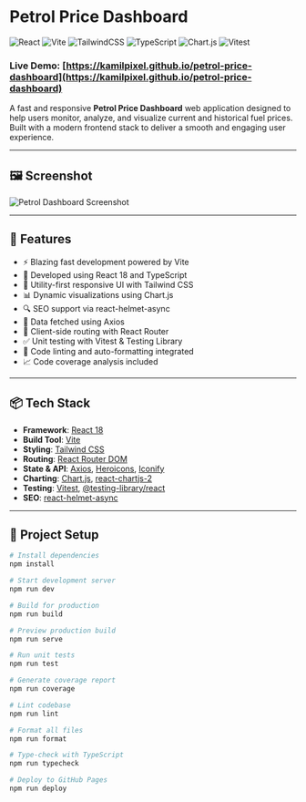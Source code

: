 # Petrol Price Dashboard

![React](https://img.shields.io/badge/React-20232A?style=for-the-badge&logo=react&logoColor=61DAFB)
![Vite](https://img.shields.io/badge/Vite-646CFF?style=for-the-badge&logo=vite&logoColor=white)
![TailwindCSS](https://img.shields.io/badge/TailwindCSS-38B2AC?style=for-the-badge&logo=tailwind-css&logoColor=white)
![TypeScript](https://img.shields.io/badge/TypeScript-3178C6?style=for-the-badge&logo=typescript&logoColor=white)
![Chart.js](https://img.shields.io/badge/Chart.js-F5788D?style=for-the-badge&logo=chartdotjs&logoColor=white)
![Vitest](https://img.shields.io/badge/Vitest-6E6E6E?style=for-the-badge&logo=vitest&logoColor=yellow)

### Live Demo: [https://kamilpixel.github.io/petrol-price-dashboard](https://kamilpixel.github.io/petrol-price-dashboard)

A fast and responsive **Petrol Price Dashboard** web application designed to help users monitor, analyze, and visualize current and historical fuel prices. Built with a modern frontend stack to deliver a smooth and engaging user experience.

---

## 🖼️ Screenshot

![Petrol Dashboard Screenshot](https://kamilpixel.github.io/petrol-price-dashboard/screenshot-price-dashboard.png)

---

## 🚀 Features

- ⚡️ Blazing fast development powered by Vite
- 🧠 Developed using React 18 and TypeScript
- 🎨 Utility-first responsive UI with Tailwind CSS
- 📊 Dynamic visualizations using Chart.js
- 🔍 SEO support via react-helmet-async
- 📡 Data fetched using Axios
- 🧭 Client-side routing with React Router
- ✅ Unit testing with Vitest & Testing Library
- 🧹 Code linting and auto-formatting integrated
- 📈 Code coverage analysis included

---

## 📦 Tech Stack

- **Framework**: [React 18](https://reactjs.org/)
- **Build Tool**: [Vite](https://vitejs.dev/)
- **Styling**: [Tailwind CSS](https://tailwindcss.com/)
- **Routing**: [React Router DOM](https://reactrouter.com/)
- **State & API**: [Axios](https://axios-http.com/), [Heroicons](https://heroicons.com/), [Iconify](https://iconify.design/)
- **Charting**: [Chart.js](https://www.chartjs.org/), [react-chartjs-2](https://react-chartjs-2.js.org/)
- **Testing**: [Vitest](https://vitest.dev/), [@testing-library/react](https://testing-library.com/)
- **SEO**: [react-helmet-async](https://github.com/staylor/react-helmet-async)

---

## 📂 Project Setup

```bash
# Install dependencies
npm install

# Start development server
npm run dev

# Build for production
npm run build

# Preview production build
npm run serve

# Run unit tests
npm run test

# Generate coverage report
npm run coverage

# Lint codebase
npm run lint

# Format all files
npm run format

# Type-check with TypeScript
npm run typecheck

# Deploy to GitHub Pages
npm run deploy
```
